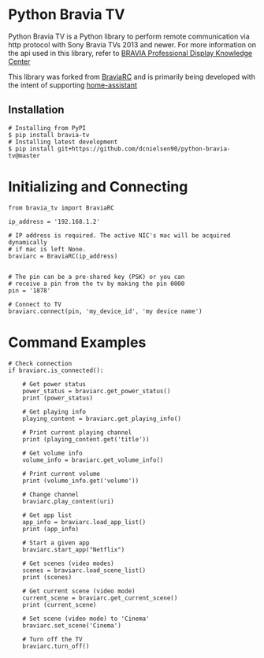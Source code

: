 Python Bravia TV
=====================

Python Bravia TV is a Python library to perform remote communication via http protocol with Sony Bravia TVs 2013 and newer. For more information on the api used in this library, refer to [BRAVIA Professional Display Knowledge Center](https://pro-bravia.sony.net/develop/index.html)

This library was forked from [BraviaRC](https://github.com/aparraga/braviarc) and is primarily being developed with the intent of supporting [home-assistant](https://github.com/home-assistant/home-assistant)

Installation
------------

    # Installing from PyPI
    $ pip install bravia-tv
    # Installing latest development
    $ pip install git+https://github.com/dcnielsen90/python-bravia-tv@master

Initializing and Connecting
===========================

    from bravia_tv import BraviaRC

    ip_address = '192.168.1.2'

    # IP address is required. The active NIC's mac will be acquired dynamically
    # if mac is left None.
    braviarc = BraviaRC(ip_address)


    # The pin can be a pre-shared key (PSK) or you can
    # receive a pin from the tv by making the pin 0000
    pin = '1878'

    # Connect to TV
    braviarc.connect(pin, 'my_device_id', 'my device name')

Command Examples
================

    # Check connection
    if braviarc.is_connected():

        # Get power status
        power_status = braviarc.get_power_status()
        print (power_status)

        # Get playing info
        playing_content = braviarc.get_playing_info()

        # Print current playing channel
        print (playing_content.get('title'))

        # Get volume info
        volume_info = braviarc.get_volume_info()

        # Print current volume
        print (volume_info.get('volume'))

        # Change channel
        braviarc.play_content(uri)
  
        # Get app list
        app_info = braviarc.load_app_list()
        print (app_info)
  
        # Start a given app
        braviarc.start_app("Netflix")

        # Get scenes (video modes)
        scenes = braviarc.load_scene_list()
        print (scenes)

        # Get current scene (video mode)
        current_scene = braviarc.get_current_scene()
        print (current_scene)

        # Set scene (video mode) to 'Cinema'
        braviarc.set_scene('Cinema')

        # Turn off the TV
        braviarc.turn_off()
